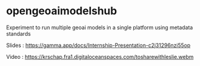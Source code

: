 # opengeoaimodelshub
Experiment to run multiple geoai models in a single platform using metadata standards

Slides : https://gamma.app/docs/Internship-Presentation-c2j31296nzi55op 

Video : https://krschap.fra1.digitaloceanspaces.com/tosharewithleslie.webm